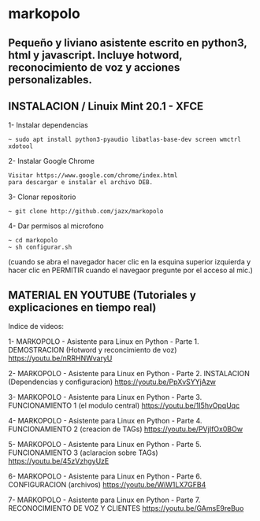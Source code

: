 # markopolo 
Pequeño y liviano asistente escrito en python3, html y javascript. Incluye hotword, reconocimiento de voz y acciones personalizables. 
-


INSTALACION / Linuix Mint 20.1 - XFCE
-
1- Instalar dependencias

    ~ sudo apt install python3-pyaudio libatlas-base-dev screen wmctrl xdotool

2- Instalar Google Chrome

    Visitar https://www.google.com/chrome/index.html
    para descargar e instalar el archivo DEB.

3- Clonar repositorio

    ~ git clone http://github.com/jazx/markopolo

4- Dar permisos al microfono

    ~ cd markopolo
    ~ sh configurar.sh

(cuando se abra el navegador hacer clic en la esquina superior izquierda
y hacer clic en PERMITIR cuando el navegaor pregunte por el acceso al mic.)




MATERIAL EN YOUTUBE
(Tutoriales y explicaciones en tiempo real)
-

Indice de videos:

1- MARKOPOLO - Asistente para Linux en Python - Parte 1. DEMOSTRACION (Hotword y reconcimiento de voz)
https://youtu.be/nRRHNWvaryU


2- MARKOPOLO - Asistente para Linux en Python - Parte 2. INSTALACION (Dependencias y configuracion)
https://youtu.be/PpXvSYYjAzw


3- MARKOPOLO - Asistente para Linux en Python - Parte 3. FUNCIONAMIENTO 1 (el modulo central)
https://youtu.be/1I5hvOpqUqc


4- MARKOPOLO - Asistente para Linux en Python - Parte 4. FUNCIONAMIENTO 2 (creacion de TAGs)
https://youtu.be/PVjIfOx0BOw


5- MARKOPOLO - Asistente para Linux en Python - Parte 5. FUNCIONAMIENTO 3 (aclaracion sobre TAGs)
https://youtu.be/45zVzhgyUzE


6- MARKOPOLO - Asistente para Linux en Python - Parte 6. CONFIGURACION (archivos)
https://youtu.be/WiW1LX7GFB4


7- MARKOPOLO - Asistente para Linux en Python - Parte 7. RECONOCIMIENTO DE VOZ Y CLIENTES
https://youtu.be/GAmsE9reBuo
